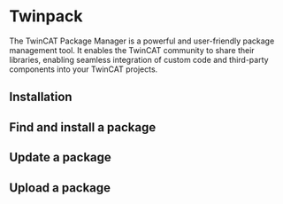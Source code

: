 # Twinpack

The TwinCAT Package Manager is a powerful and user-friendly package management tool. It enables the TwinCAT community to share their libraries, enabling seamless integration of custom code and third-party components into your TwinCAT projects.

## Installation

## Find and install a package

## Update a package

## Upload a package
